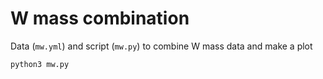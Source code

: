 # W mass combination

Data (`mw.yml`) and script (`mw.py`) to combine W mass data and make a plot

    python3 mw.py
